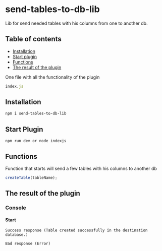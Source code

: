 # send-tables-to-db-lib
Lib for send needed tables with his columns from one to another db.

## Table of contents
- [Installation](#installation)
- [Start plugin](#start-plugin)
- [Functions](#functions)
- [The result of the plugin](#result-plugin)



One file with all the functionality of the plugin
```javascript
index.js
```
<div id='installation'></div>

## Installation

```bash
npm i send-tables-to-db-lib
```

<div id='start-plugin'></div>

## Start Plugin

```Terminal
npm run dev or node indexjs
```
<div id='functions'></div>

## Functions

Function that starts will send a few tables with his columns to another db

```javascript
createTable(tableName);
```
<div id='result-plugin'></div>

## The result of the plugin
### Console

#### Start
```
Success response (Table created successfully in the destination database.)

Bad response (Error)

```